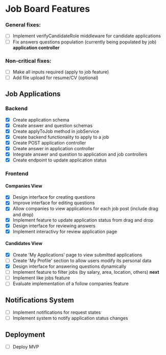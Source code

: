 # Job Board Features

### General fixes: 
- [ ] Implement verifyCandidateRole middleware for candidate applications 
- [ ] Fix answers questions population (currently being populated by job) **application controller**

### Non-critical fixes:
- [ ] Make all inputs required (apply to job feature)
- [ ] Add file upload for resume/CV (optional)

## Job Applications
### Backend
- [x] Create application schema
- [x] Create answer and question schemas
- [x] Create applyToJob method in jobService
- [x] Create backend functionality to apply to a job
- [x] Create POST application controller
- [x] Create answer in application controller
- [x] Integrate answer and question to application and job controllers
- [x] Create endpoint to update application status

### Frontend
#### Companies View
- [x] Design interface for creating questions
- [x] Improve interface for editing questions
- [x] Allow companies to view applications for each job post (include drag and drop)
- [x] Implement feature to update application status from drag and drop
- [x] Design interface for reviewing answers 
- [x] Implement interactivy for review application page

#### Candidates View
- [x] Create 'My Applications' page to view submitted applications
- [ ] Create 'My Profile' section to allow users modify its personal data
- [x] Design interface for answering questions dynamically
- [ ] Implement feature to filter jobs (by salary, area, location, others) **next**
- [ ] Implement like jobs feature
- [ ] Evaluate implementation of a follow companies feature

## Notifications System
- [ ] Implement notifications for request states
- [ ] Implement system to notify application status changes

## Deployment
- [ ] Deploy MVP 
